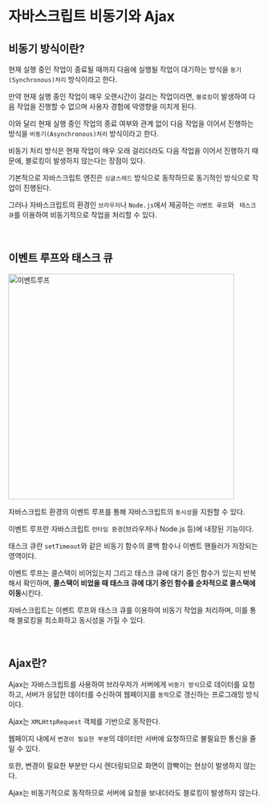 # 자바스크립트 비동기와 Ajax

## 비동기 방식이란?

현재 실행 중인 작업이 종료될 때까지 다음에 실행될 작업이 대기하는 방식을 `동기(Synchronous)처리` 방식이라고 한다.

만약 현재 실행 중인 작업이 매우 오랜시간이 걸리는 작업이라면, `블로킹`이 발생하여 다음 작업을 진행할 수 없으며 사용자 경험에 악영향을 미치게 된다.

이와 달리 현재 실행 중인 작업의 종료 여부와 관계 없이 다음 작업을 이어서 진행하는 방식을 `비동기(Asynchronous)처리` 방식이라고 한다.

비동기 처리 방식은 현재 작업이 매우 오래 걸리더라도 다음 작업을 이어서 진행하기 때문에, 블로킹이 발생하지 않는다는 장점이 있다.

기본적으로 자바스크립트 엔진은 `싱글스레드` 방식으로 동작하므로 동기적인 방식으로 작업이 진행된다.

그러나 자바스크립트의 환경인 `브라우저`나 `Node.js`에서 제공하는 `이벤트 루프`와 ` 태스크 큐`를 이용하여 비동기적으로 작업을 처리할 수 있다.

<br />

## 이벤트 루프와 태스크 큐

<img width="450" alt="이벤트루프" src="https://user-images.githubusercontent.com/82688516/233630284-fde5d267-7523-4e14-a103-74c688a4a5b0.png">

자바스크립트 환경의 이벤트 루프를 통해 자바스크립트의 `동시성`을 지원할 수 있다.

이벤트 루프란 자바스크립트 `런타임 환경`(브라우저나 Node.js 등)에 내장된 기능이다.

태스크 큐란 `setTimeout`와 같은 비동기 함수의 콜백 함수나 이벤트 핸들러가 저장되는 영역이다.

이벤트 루프는 콜스택이 비어있는지 그리고 태스크 큐에 대기 중인 함수가 있는지 반복해서 확인하며, **콜스택이 비었을 때 태스크 큐에 대기 중인 함수를 순차적으로 콜스택에 이동**시킨다.

자바스크립트는 이벤트 루프와 태스크 큐를 이용하여 비동기 작업을 처리하며, 이를 통해 블로킹을 최소화하고 동시성을 가질 수 있다.

<br />

## Ajax란?

Ajax는 자바스크립트를 사용하여 브라우저가 서버에게 `비동기 방식`으로 데이터를 요청하고, 서버가 응답한 데이터를 수신하여 웹페이지를 `동적`으로 갱신하는 프로그래밍 방식이다.

Ajax는 `XMLHttpRequest` 객체를 기반으로 동작한다.

웹페이지 내에서 `변경이 필요한 부분`의 데이터만 서버에 요청하므로 불필요한 통신을 줄일 수 있다.

또한, 변경이 필요한 부분만 다시 렌더링되므로 화면이 깜빡이는 현상이 발생하지 않는다.

Ajax는 비동기적으로 동작하므로 서버에 요청을 보내더라도 블로킹이 발생하지 않는다.
